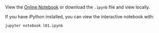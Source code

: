 View the [Online Notebook](http://nbviewer.ipython.org/github/iit-cs579/main/blob/master/lec/l01/l01.ipynb) or download the `.ipynb` file and view locally.

If you have iPython installed, you can view the interactive notebook with:
```
jupyter notebook l01.ipynb
```

